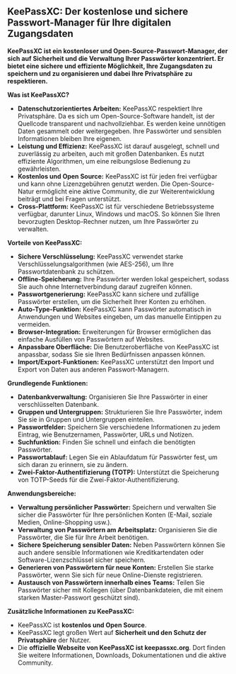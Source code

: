 ## KeePassXC: Der kostenlose und sichere Passwort-Manager für Ihre digitalen Zugangsdaten

**KeePassXC ist ein kostenloser und Open-Source-Passwort-Manager, der sich auf Sicherheit und die Verwaltung Ihrer Passwörter konzentriert. Er bietet eine sichere und effiziente Möglichkeit, Ihre Zugangsdaten zu speichern und zu organisieren und dabei Ihre Privatsphäre zu respektieren.**

**Was ist KeePassXC?**


* **Datenschutzorientiertes Arbeiten:** KeePassXC respektiert Ihre Privatsphäre. Da es sich um Open-Source-Software handelt, ist der Quellcode transparent und nachvollziehbar. Es werden keine unnötigen Daten gesammelt oder weitergegeben. Ihre Passwörter und sensiblen Informationen bleiben Ihre eigenen.
* **Leistung und Effizienz:** KeePassXC ist darauf ausgelegt, schnell und zuverlässig zu arbeiten, auch mit großen Datenbanken. Es nutzt effiziente Algorithmen, um eine reibungslose Bedienung zu gewährleisten.
* **Kostenlos und Open Source:** KeePassXC ist für jeden frei verfügbar und kann ohne Lizenzgebühren genutzt werden. Die Open-Source-Natur ermöglicht eine aktive Community, die zur Weiterentwicklung beiträgt und bei Fragen unterstützt.
* **Cross-Plattform:** KeePassXC ist für verschiedene Betriebssysteme verfügbar, darunter Linux, Windows und macOS. So können Sie Ihren bevorzugten Desktop-Rechner nutzen, um Ihre Passwörter zu verwalten.

**Vorteile von KeePassXC:**

* **Sichere Verschlüsselung:** KeePassXC verwendet starke Verschlüsselungsalgorithmen (wie AES-256), um Ihre Passwortdatenbank zu schützen.
* **Offline-Speicherung:** Ihre Passwörter werden lokal gespeichert, sodass Sie auch ohne Internetverbindung darauf zugreifen können.
* **Passwortgenerierung:** KeePassXC kann sichere und zufällige Passwörter erstellen, um die Sicherheit Ihrer Konten zu erhöhen.
* **Auto-Type-Funktion:** KeePassXC kann Passwörter automatisch in Anwendungen und Websites eingeben, um das manuelle Eintippen zu vermeiden.
* **Browser-Integration:** Erweiterungen für Browser ermöglichen das einfache Ausfüllen von Passwörtern auf Websites.
* **Anpassbare Oberfläche:** Die Benutzeroberfläche von KeePassXC ist anpassbar, sodass Sie sie Ihren Bedürfnissen anpassen können.
* **Import/Export-Funktionen:** KeePassXC unterstützt den Import und Export von Daten aus anderen Passwort-Managern.

**Grundlegende Funktionen:**

* **Datenbankverwaltung:** Organisieren Sie Ihre Passwörter in einer verschlüsselten Datenbank.
* **Gruppen und Untergruppen:** Strukturieren Sie Ihre Passwörter, indem Sie sie in Gruppen und Untergruppen einteilen.
* **Passwortfelder:** Speichern Sie verschiedene Informationen zu jedem Eintrag, wie Benutzernamen, Passwörter, URLs und Notizen.
* **Suchfunktion:** Finden Sie schnell und einfach die benötigten Passwörter.
* **Passwortablauf:** Legen Sie ein Ablaufdatum für Passwörter fest, um sich daran zu erinnern, sie zu ändern.
* **Zwei-Faktor-Authentifizierung (TOTP):** Unterstützt die Speicherung von TOTP-Seeds für die Zwei-Faktor-Authentifizierung.

**Anwendungsbereiche:**

* **Verwaltung persönlicher Passwörter:** Speichern und verwalten Sie sicher die Passwörter für Ihre persönlichen Konten (E-Mail, soziale Medien, Online-Shopping usw.).
* **Verwaltung von Passwörtern am Arbeitsplatz:** Organisieren Sie die Passwörter, die Sie für Ihre Arbeit benötigen.
* **Sichere Speicherung sensibler Daten:** Neben Passwörtern können Sie auch andere sensible Informationen wie Kreditkartendaten oder Software-Lizenzschlüssel sicher speichern.
* **Generieren von Passwörtern für neue Konten:** Erstellen Sie starke Passwörter, wenn Sie sich für neue Online-Dienste registrieren.
* **Austausch von Passwörtern innerhalb eines Teams:** Teilen Sie Passwörter sicher mit Kollegen (über Datenbankdateien, die mit einem starken Master-Passwort geschützt sind).

**Zusätzliche Informationen zu KeePassXC:**

* KeePassXC ist **kostenlos und Open Source**.
* KeePassXC legt großen Wert auf **Sicherheit und den Schutz der Privatsphäre** der Nutzer.
* Die **offizielle Webseite von KeePassXC ist keepassxc.org**. Dort finden Sie weitere Informationen, Downloads, Dokumentationen und die aktive Community.